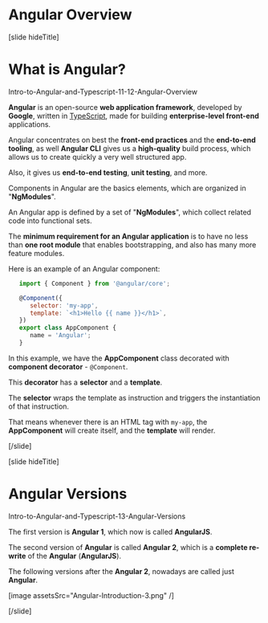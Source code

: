 # Angular Overview

[slide hideTitle]

# What is Angular?

Intro-to-Angular-and-Typescript-11-12-Angular-Overview

**Angular** is an open-source **web application framework**, developed by **Google**, written in [TypeScript](https://en.wikipedia.org/wiki/TypeScript), made for building **enterprise-level front-end** applications.

Angular concentrates on best the **front-end practices** and the **end-to-end tooling**, as well **Angular CLI** gives us a **high-quality** build process, which allows us to create quickly a very well structured app.

Also, it gives us **end-to-end testing**, **unit testing**, and more.

Components in Angular are the basics elements, which are organized in "**NgModules**".

An Angular app is defined by a set of "**NgModules**", which collect related code into functional sets.

The **minimum requirement for an Angular application** is to have no less than **one root module** that enables bootstrapping, and also has many more feature modules.

Here is an example of an Angular component:

```js
   import { Component } from '@angular/core';

   @Component({
      selector: 'my-app',
      template: `<h1>Hello {{ name }}</h1>`,
   })
   export class AppComponent {
      name = 'Angular';
   } 
```

In this example, we have the **AppComponent** class decorated with **component decorator** - `@Component`.

This **decorator** has a **selector** and a **template**.

The **selector** wraps the template as instruction and triggers the instantiation of that instruction.

That means whenever there is an HTML tag with `my-app`, the **AppComponent** will create itself, and the **template** will render.

[/slide]

[slide hideTitle]

# Angular Versions

Intro-to-Angular-and-Typescript-13-Angular-Versions

The first version is **Angular 1**, which now is called **AngularJS**.

The second version of **Angular** is called **Angular 2**, which is a **complete re-write** of the **Angular** (**AngularJS**).

The following versions after the **Angular 2**, nowadays are called just **Angular**.

[image assetsSrc="Angular-Introduction-3.png" /]

[/slide]
